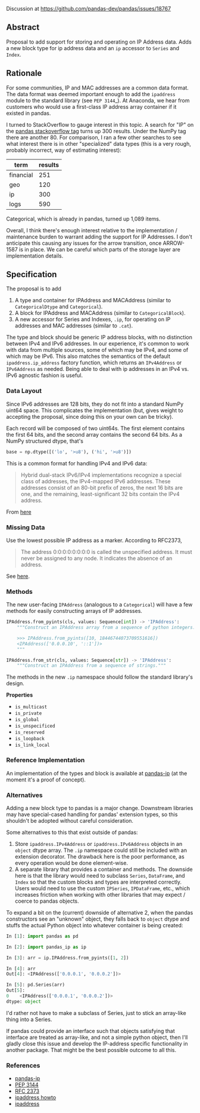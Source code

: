 Discussion at https://github.com/pandas-dev/pandas/issues/18767

## Abstract

Proposal to add support for storing and operating on IP Address data.
Adds a new block type for ip address data and an `ip` accessor to
`Series` and `Index`.

## Rationale

For some communities, IP and MAC addresses are a common data format. The data
format was deemed important enough to add the `ipaddress` module to the standard
library (see `PEP 3144`_). At Anaconda, we hear from customers who would use a
first-class IP address array container if it existed in pandas.

I turned to StackOverflow to gauge interest in this topic. A search for "IP" on
the [pandas stackoverflow
tag](https://stackoverflow.com/search?q=%5Bpandas%5D+IP) turns up 300 results.
Under the NumPy tag there are another 80. For comparison, I ran a few other
searches to see what interest there is in other "specialized" data types (this
is a very rough, probably incorrect, way of estimating interest):

| term      | results |
| --------- | ------- |
| financial | 251     |
| geo       | 120     |
| ip        | 300     |
| logs      | 590     |


Categorical, which is already in pandas, turned up 1,089 items.

Overall, I think there's enough interest relative to the implementation /
maintenance burden to warrant adding the support for IP Addresses. I don't
anticipate this causing any issues for the arrow transition, once ARROW-1587 is
in place. We can be careful which parts of the storage layer are implementation
details.

## Specification

The proposal is to add

1.  A type and container for IPAddress and MACAddress (similar to
    `CategoricalDtype` and `Categorical`).
2.  A block for IPAddress and MACAddress (similar to `CategoricalBlock`).
3.  A new accessor for Series and Indexes, `.ip`, for operating on IP
    addresses and MAC addresses (similar to `.cat`).

The type and block should be generic IP address blocks, with no
distinction between IPv4 and IPv6 addresses. In our experience, it's
common to work with data from multiple sources, some of which may be
IPv4, and some of which may be IPv6. This also matches the semantics
of the default `ipaddress.ip_address` factory function, which returns
an `IPv4Address` or `IPv6Address` as needed. Being able to deal with
ip addresses in an IPv4 vs. IPv6 agnostic fashion is useful.

### Data Layout

Since IPv6 addresses are 128 bits, they do not fit into a standard NumPy uint64
space. This complicates the implementation (but, gives weight to accepting the
proposal, since doing this on your own can be tricky).

Each record will be composed of two uint64s. The first element 
contains the first 64 bits, and the second array contains the second 64
bits. As a NumPy structured dtype, that's

```python
base = np.dtype([('lo', '>u8'), ('hi', '>u8')])
```

This is a common format for handling IPv4 and IPv6 data:

> Hybrid dual-stack IPv6/IPv4 implementations recognize a special class of
> addresses, the IPv4-mapped IPv6 addresses. These addresses consist of an
> 80-bit prefix of zeros, the next 16 bits are one, and the remaining,
> least-significant 32 bits contain the IPv4 address.

From [here](https://en.wikipedia.org/wiki/IPv6#Software)

### Missing Data

Use the lowest possible IP address as a marker. According to RFC2373,

> The address 0:0:0:0:0:0:0:0 is called the unspecified address. It must
> never be assigned to any node. It indicates the absence of an address.

See [here](https://tools.ietf.org/html/rfc2373.html#section-2.5.2).

### Methods

The new user-facing `IPAddress` (analogous to a `Categorical`) will have
a few methods for easily constructing arrays of IP addresses.

```python
IPAddress.from_pyints(cls, values: Sequence[int]) -> 'IPAddress':
    """Construct an IPAddress array from a sequence of python integers.

    >>> IPAddress.from_pyints([10, 18446744073709551616])
    <IPAddress(['0.0.0.10', '::1'])>
    """

IPAddress.from_str(cls, values: Sequence[str]) -> 'IPAddress':
    """Construct an IPAddress from a sequence of strings."""
```

The methods in the new `.ip` namespace should follow the standard
library's design.

**Properties**

-   `is_multicast`
-   `is_private`
-   `is_global`
-   `is_unspecificed`
-   `is_reserved`
-   `is_loopback`
-   `is_link_local`

### Reference Implementation

An implementation of the types and block is available at
[pandas-ip](https://github.com/ContinuumIO/pandas-ip/) (at the moment
it's a proof of concept).

### Alternatives

Adding a new block type to pandas is a major change. Downstream libraries may
have special-cased handling for pandas' extension types, so this shouldn't be
adopted without careful consideration.

Some alternatives to this that exist outside of pandas:

1.  Store `ipaddress.IPv4Address` or `ipaddress.IPv6Address` objects in
    an `object` dtype array. The `.ip` namespace could still be included
    with an extension decorator. The drawback here is the poor
    performance, as every operation would be done element-wise.
2.  A separate library that provides a container and methods. The
    downside here is that the library would need to subclass `Series`,
    `DataFrame`, and `Index` so that the custom blocks and types are
    interpreted correctly. Users would need to use the custom
    `IPSeries`, `IPDataFrame`, etc., which increases friction when working
    with other libraries that may expect / coerce to pandas objects.

To expand a bit on the (current) downside of alternative 2,  when the pandas constructors
see an "unknown" object, they falls back to `object` dtype and stuffs the actual Python object
into whatever container is being created:

```python
In [1]: import pandas as pd

In [2]: import pandas_ip as ip

In [3]: arr = ip.IPAddress.from_pyints([1, 2])

In [4]: arr
Out[4]: <IPAddress(['0.0.0.1', '0.0.0.2'])>

In [5]: pd.Series(arr)
Out[5]:
0    <IPAddress(['0.0.0.1', '0.0.0.2'])>
dtype: object
```

I'd rather not have to make a subclass of Series, just to stick an array-like thing into a Series.

If pandas could provide an interface such that objects satisfying that interface
are treated as array-like, and not a simple python object, then I'll gladly close
this issue and develop the IP-address specific functionality in another package.
That might be the best possible outcome to all this.

### References

-   [pandas-ip](https://github.com/ContinuumIO/pandas-ip/)
-   [PEP 3144](https://www.python.org/dev/peps/pep-3144/)
-   [RFC 2373](https://tools.ietf.org/html/rfc2373.html#section-2.5.2)
-   [ipaddress howto](https://docs.python.org/3/howto/ipaddress.html)
-   [ipaddress](https://docs.python.org/3/library/ipaddress.html)